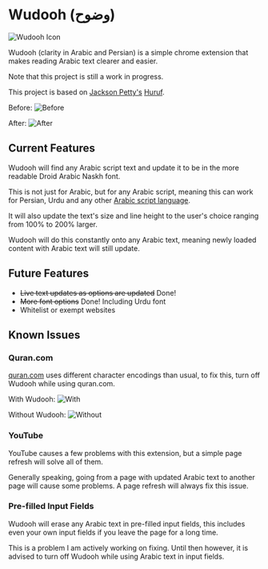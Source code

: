 # Wudooh (وضوح)
![Wudooh Icon](https://github.com/basshelal/Wudooh/blob/master/assets/icon128c.png)

Wudooh (clarity in Arabic and Persian) is a simple chrome extension 
that makes reading Arabic text clearer and easier.

Note that this project is still a work in progress.

This project is based on [Jackson Petty's](https://github.com/jopetty) 
[Huruf](https://github.com/jopetty/Huruf).

Before:
![Before](https://github.com/basshelal/Wudooh/blob/master/pictures/Before.PNG)

After:
![After](https://github.com/basshelal/Wudooh/blob/master/pictures/After.PNG)

## Current Features
Wudooh will find any Arabic script text and update it to be in the more readable
Droid Arabic Naskh font.

This is not just for Arabic, but for any Arabic script, meaning this can work 
for Persian, Urdu and any other 
[Arabic script language](https://en.wikipedia.org/wiki/Arabic_script).

It will also update the text's size and line height to the user's choice ranging 
from 100% to 200% larger.

Wudooh will do this constantly onto any Arabic text, meaning newly loaded content
with Arabic text will still update.

## Future Features
* ~~Live text updates as options are updated~~ Done!
* ~~More font options~~ Done! Including Urdu font
* Whitelist or exempt websites

## Known Issues

### Quran.com

[quran.com](https://quran.com/) uses different character encodings than usual, to fix this,
 turn off Wudooh while using quran.com.
 
With Wudooh:
![With](https://github.com/basshelal/Wudooh/blob/master/pictures/QuranWith.PNG)

Without Wudooh:
![Without](https://github.com/basshelal/Wudooh/blob/master/pictures/QuranWithout.PNG)
 
### YouTube

YouTube causes a few problems with this extension, but a simple page refresh will solve all of them.

Generally speaking, going from a page with updated Arabic text to another page will cause some problems.
A page refresh will always fix this issue.

### Pre-filled Input Fields

Wudooh will erase any Arabic text in pre-filled input fields,
this includes even your own input fields if you leave the page for a long time.

This is a problem I am actively working on fixing. 
Until then however, it is advised to turn off Wudooh while using Arabic text in input fields.